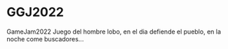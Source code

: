 # GGJ2022
GameJam2022
Juego del hombre lobo, en el dia defiende el pueblo, en la noche come buscadores...
